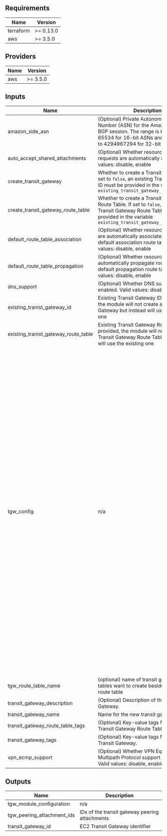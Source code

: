 ## Requirements

| Name | Version |
|------|---------|
| terraform | >= 0.13.0 |
| aws | >= 3.5.0 |

## Providers

| Name | Version |
|------|---------|
| aws | >= 3.5.0 |

## Inputs

| Name | Description | Type | Default | Required |
|------|-------------|------|---------|:--------:|
| amazon\_side\_asn | (Optional) Private Autonomous System Number (ASN) for the Amazon side of a BGP session. The range is 64512 to 65534 for 16-bit ASNs and 4200000000 to 4294967294 for 32-bit ASNs. | `number` | `64512` | no |
| auto\_accept\_shared\_attachments | (Optional) Whether resource attachment requests are automatically accepted. Valid values: disable, enable | `string` | `"disable"` | no |
| create\_transit\_gateway | Whether to create a Transit Gateway. If set to `false`, an existing Transit Gateway ID must be provided in the variable `existing_transit_gateway_id` | `bool` | `true` | no |
| create\_transit\_gateway\_route\_table | Whether to create a Transit Gateway Route Table. If set to `false`, an existing Transit Gateway Route Table ID must be provided in the variable `existing_transit_gateway_route_table_id` | `bool` | `true` | no |
| default\_route\_table\_association | (Optional) Whether resource attachments are automatically associated with the default association route table. Valid values: disable, enable | `string` | `"disable"` | no |
| default\_route\_table\_propagation | (Optional) Whether resource attachments automatically propagate routes to the default propagation route table. Valid values: disable, enable | `string` | `"disable"` | no |
| dns\_support | (Optional) Whether DNS support is enabled. Valid values: disable, enable | `string` | `"enable"` | no |
| existing\_tranist\_gateway\_id | Existing Transit Gateway ID. If provided, the module will not create a Transit Gateway but instead will use the existing one | `string` | `null` | no |
| existing\_tranist\_gateway\_route\_table | Existing Transit Gateway Route Table ID. If provided, the module will not create a Transit Gateway Route Table but instead will use the existing one | `string` | `null` | no |
| tgw\_config | n/a | <pre>object({<br><br>    tgw_vpc_attachments = map(object({<br>      vpc_id         = string<br>      subnet_id      = set(string)<br>      rt_association = bool<br>      rt_propagation = bool<br>      static_routes = set(object({<br>        blackhole              = bool<br>        destination_cidr_block = string<br>      }))<br>      tags = map(string)<br>    }))<br><br>    tgw_vpc_attachment_accepters = map(object({<br>      transit_gateway_attachment_id                   = string<br>      rt_association                                  = bool<br>      rt_propagation                                  = bool<br>      transit_gateway_default_route_table_association = bool<br>      transit_gateway_default_route_table_propagation = bool<br>      static_routes = set(object({<br>        blackhole              = bool<br>        destination_cidr_block = string<br>      }))<br>      tags = map(string)<br>    }))<br><br>    tgw_peering_attachments = map(object({<br>      peer_account_id         = string<br>      peer_region             = string<br>      peer_transit_gateway_id = string<br>      rt_association          = bool<br>      static_routes = set(object({<br>        blackhole              = bool<br>        destination_cidr_block = string<br>      }))<br>      tags = map(string)<br>    }))<br><br>    tgw_peering_attachment_accepters = map(object({<br>      transit_gateway_attachment_id = string<br>      rt_association                = bool<br>      static_routes = set(object({<br>        blackhole              = bool<br>        destination_cidr_block = string<br>      }))<br>      tags = map(string)<br>    }))<br>  })</pre> | n/a | yes |
| tgw\_route\_table\_name | (optional) name of transit gateway route tables want to create besides the default route table | `string` | `null` | no |
| transit\_gateway\_description | (Optional) Description of the EC2 Transit Gateway. | `string` | `""` | no |
| transit\_gateway\_name | Name for the new transit gateway | `string` | `null` | no |
| transit\_gateway\_route\_table\_tags | (Optional) Key-value tags for the EC2 Transit Gateway Route Table. | `map(string)` | `{}` | no |
| transit\_gateway\_tags | (Optional) Key-value tags for the EC2 Transit Gateway. | `map(string)` | `{}` | no |
| vpn\_ecmp\_support | (Optional) Whether VPN Equal Cost Multipath Protocol support is enabled. Valid values: disable, enable | `string` | `"enable"` | no |

## Outputs

| Name | Description |
|------|-------------|
| tgw\_module\_configuration | n/a |
| tgw\_peering\_attachment\_ids | IDs of the transit gateway peering attachments |
| transit\_gateway\_id | EC2 Transit Gateway identifier |

